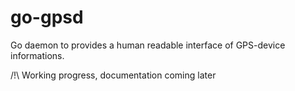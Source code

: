 # go-gpsd

Go daemon to provides a human readable interface of GPS-device informations.

/!\ Working progress, documentation coming later
